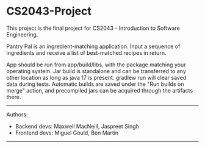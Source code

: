 # CS2043-Project
This project is the final project for CS2043 - Introduction to Software Engineering.

Pantry Pal is an ingredient-matching application. Input a sequence of ingredients and receive a list of best-matched recipes in return.

App should be run from app/build/libs, with the package matching your operating system. Jar build is standalone and can be transferred to any other location as long as java 17 is present.
gradlew run will clear saved data during tests. 
Automatic builds are saved under the "Run builds on merge" action, and precompiled jars can be acquired through the artifacts there.

---
Authors:
- Backend devs: Maxwell MacNeill, Jaspreet Singh
- Frontend devs: Miguel Gould, Ben Martin
---
